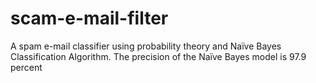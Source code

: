 # scam-e-mail-filter
A spam e-mail classifier using probability theory and Naïve Bayes Classification Algorithm.  The precision of the Naïve Bayes model is 97.9 percent
